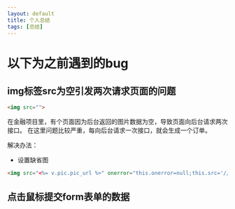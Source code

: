 ```yaml
---
layout: default
title: 个人总结
tags: [总结]
---
```


#   以下为之前遇到的bug

##   img标签src为空引发两次请求页面的问题
```html
<img src="">
```

在金融项目里，有个页面因为后台返回的图片数据为空，导致页面向后台请求两次接口。
在这里问题比较严重，每向后台请求一次接口，就会生成一个订单。

解决办法：
* 设置缺省图
```html
<img src="<%= v.pic.pic_url %>" onerror="this.onerror=null;this.src='//c4.xinstatic.com/che/20161109/1820/5822f87620d71845964.jpg';">
```

##   点击鼠标提交form表单的数据
